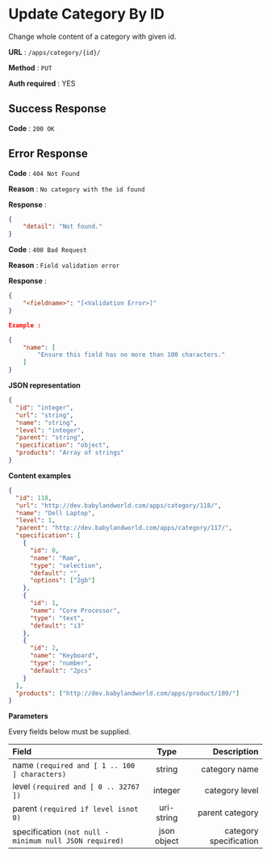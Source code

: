 # Update Category By ID

Change whole content of a category with given id.

**URL** : `/apps/category/{id}/`

**Method** : `PUT`

**Auth required** : YES

## Success Response

**Code** : `200 OK`

## Error Response

**Code** : `404 Not Found`

**Reason** : `No category with the id found`

**Response** : 
```json
{
    "detail": "Not found."
}
```

**Code** : `400 Bad Request`

**Reason** : `Field validation error`

**Response** : 
```json
{
    "<fieldname>": "[<Validation Error>]"
}

Example :

{
    "name": [
        "Ensure this field has no more than 100 characters."
    ]
}
```

**JSON representation**

```json
{
  "id": "integer",
  "url": "string",
  "name": "string",
  "level": "integer",
  "parent": "string",
  "specification": "object",
  "products": "Array of strings"
}
```

**Content examples**

```json
{
  "id": 118,
  "url": "http://dev.babylandworld.com/apps/category/118/",
  "name": "Dell Laptop",
  "level": 1,
  "parent": "http://dev.babylandworld.com/apps/category/117/",
  "specification": [
    {
      "id": 0,
      "name": "Ram",
      "type": "selection",
      "default": "",
      "options": ["2gb"]
    },
    {
      "id": 1,
      "name": "Core Processor",
      "type": "text",
      "default": "i3"
    },
    {
      "id": 2,
      "name": "Keyboard",
      "type": "number",
      "default": "2pcs"
    }
  ],
  "products": ["http://dev.babylandworld.com/apps/product/109/"]
}
```

**Parameters**

Every fields below must be supplied.

| Field | Type | Description |
| :---------- | :----: | ---------------: |
| name `(required and [ 1 .. 100 ] characters)` | string | category name |
| level `(required and [ 0 .. 32767 ])`| integer | category level |
| parent `(required if level isnot 0)` | uri-string | parent category |
| specification `(not null - minimum null JSON required)` | json object | category specification |
